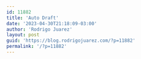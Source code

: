 ```yaml
---
id: 11882
title: 'Auto Draft'
date: '2023-04-30T21:18:09-03:00'
author: 'Rodrigo Juarez'
layout: post
guid: 'https://blog.rodrigojuarez.com/?p=11882'
permalink: '/?p=11882'
---
```


